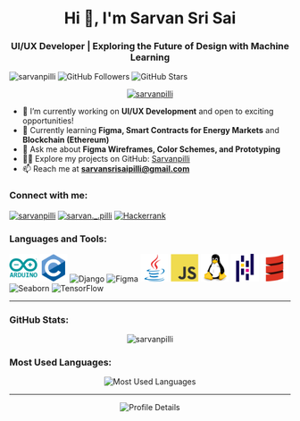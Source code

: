 <h1 align="center">Hi 👋, I'm Sarvan Sri Sai</h1>
<h3 align="center">UI/UX Developer | Exploring the Future of Design with Machine Learning</h3>

<p align="left">
  <img src="https://komarev.com/ghpvc/?username=sarvanpilli&label=Profile%20views&color=0e75b6&style=flat" alt="sarvanpilli" />
  <img src="https://img.shields.io/github/followers/sarvanpilli?label=Followers&style=social" alt="GitHub Followers" />
  <img src="https://img.shields.io/github/stars/sarvanpilli?label=Stars&style=social" alt="GitHub Stars" />
</p>

<p align="center">
  <a href="https://github.com/ryo-ma/github-profile-trophy"><img src="https://github-profile-trophy.vercel.app/?username=sarvanpilli&theme=onestar&no-frame=true&row=1" alt="sarvanpilli" /></a>
</p>

- 🔭 I’m currently working on **UI/UX Development** and open to exciting opportunities!  
- 🌱 Currently learning **Figma, Smart Contracts for Energy Markets** and **Blockchain (Ethereum)**  
- 💬 Ask me about **Figma Wireframes, Color Schemes, and Prototyping**  
- 👨‍💻 Explore my projects on GitHub: [Sarvanpilli](https://github.com/Sarvanpilli)  
- 📫 Reach me at **sarvansrisaipilli@gmail.com**

<h3 align="left">Connect with me:</h3>
<p align="left">
  <a href="https://twitter.com/sarvanpilli" target="_blank"><img align="center" src="https://img.shields.io/badge/Twitter-%231DA1F2.svg?&style=for-the-badge&logo=twitter&logoColor=white" alt="sarvanpilli" /></a>
  <a href="https://instagram.com/sarvan._.pilli" target="_blank"><img align="center" src="https://img.shields.io/badge/Instagram-E4405F.svg?&style=for-the-badge&logo=instagram&logoColor=white" alt="sarvan._.pilli" /></a>
  <a href="https://www.hackerrank.com/@sarvansrisai6" target="_blank"><img align="center" src="https://img.shields.io/badge/Hackerrank-2EC866?style=for-the-badge&logo=hackerrank&logoColor=white" alt="Hackerrank" /></a>
</p>

<h3 align="left">Languages and Tools:</h3>
<p align="left">
  <img src="https://raw.githubusercontent.com/devicons/devicon/master/icons/arduino/arduino-original-wordmark.svg" alt="Arduino" width="50" height="50" />
  <img src="https://raw.githubusercontent.com/devicons/devicon/master/icons/c/c-original.svg" alt="C" width="50" height="50" />
  <img src="https://cdn.worldvectorlogo.com/logos/django.svg" alt="Django" width="50" height="50" />
  <img src="https://www.vectorlogo.zone/logos/figma/figma-icon.svg" alt="Figma" width="50" height="50" />
  <img src="https://raw.githubusercontent.com/devicons/devicon/master/icons/java/java-original.svg" alt="Java" width="50" height="50" />
  <img src="https://raw.githubusercontent.com/devicons/devicon/master/icons/javascript/javascript-original.svg" alt="JavaScript" width="50" height="50" />
  <img src="https://raw.githubusercontent.com/devicons/devicon/master/icons/linux/linux-original.svg" alt="Linux" width="50" height="50" />
  <img src="https://raw.githubusercontent.com/devicons/devicon/master/icons/pandas/pandas-original.svg" alt="Pandas" width="50" height="50" />
  <img src="https://raw.githubusercontent.com/devicons/devicon/master/icons/scala/scala-original.svg" alt="Scala" width="50" height="50" />
  <img src="https://seaborn.pydata.org/_images/logo-mark-lightbg.svg" alt="Seaborn" width="50" height="50" />
  <img src="https://www.vectorlogo.zone/logos/tensorflow/tensorflow-icon.svg" alt="TensorFlow" width="50" height="50" />
</p>

---
<h3 align="left">GitHub Stats:</h3>
<p align="center">
  <img src="https://github-readme-stats.vercel.app/api?username=sarvanpilli&show_icons=true&theme=radical" alt="sarvanpilli" />
</p>

<h3 align="left">Most Used Languages:</h3>
<p align="center">
  <img src="https://github-readme-stats.vercel.app/api/top-langs?username=sarvanpilli&layout=compact&theme=radical&hide_border=true&bg_color=0D1117&title_color=FF5733&text_color=FFFFFF" alt="Most Used Languages" />
</p>

---

<p align="center">
  <img src="https://github-profile-summary-cards.vercel.app/api/cards/profile-details?username=sarvanpilli&theme=radical&hide_border=true" alt="Profile Details" />
</p>
